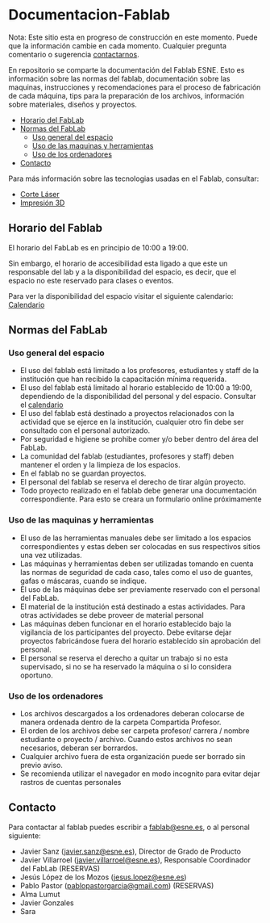 # Documentacion-Fablab

Nota: Este sitio esta en progreso de construcción en este momento. Puede que la información cambie en cada momento. Cualquier pregunta comentario o sugerencia [contactarnos](#contacto).

En repositorio se comparte la documentación del Fablab ESNE. Esto es información sobre las normas del fablab, documentación sobre las maquinas, instrucciones y recomendaciones para el proceso de fabricación de cada máquina, tips para la preparación de los archivos, información sobre materiales, diseños y proyectos.



*   [Horario del FabLab](#horario)
*   [Normas del FabLab](#normas)
    *   [Uso general del espacio](#espacio)
    *   [Uso de las maquinas y herramientas](#maquinas)
    *   [Uso de los ordenadores](#ordenadores)
*   [Contacto](#contacto)

Para más información sobre las tecnologias usadas en el Fablab, consultar:

*   [Corte Láser](CorteLaser/)
*   [Impresión 3D](Impresion3D/)



<h2 id="horario">Horario del Fablab</h3>

El horario del FabLab es en principio de 10:00 a 19:00.

Sin embargo, el horario de accesibilidad esta ligado a que este un responsable del lab y a la disponibilidad del espacio, es decir, que el espacio no este reservado para clases o eventos.

Para ver la disponibilidad del espacio visitar el siguiente calendario: [Calendario](https://calendar.google.com/calendar/embed?src=esne.es_8h9a1brq3vm12neeqmqcrq1mgo%40group.calendar.google.com&ctz=Europe%2FMadrid)

<h2 id="normas">Normas del FabLab</h2>

<h3 id="espacio">Uso general del espacio</h3>

- El uso del fablab está limitado a los profesores, estudiantes y staff de la institución que han recibido la capacitación mínima requerida.
- El uso del fablab está limitado al horario establecido de 10:00 a 19:00, dependiendo de la disponibilidad del personal y del espacio. Consultar el [calendario](https://calendar.google.com/calendar/embed?src=esne.es_8h9a1brq3vm12neeqmqcrq1mgo%40group.calendar.google.com&ctz=Europe%2FMadrid)
- El uso del fablab está destinado a proyectos relacionados con la actividad que se ejerce en la institución, cualquier otro fin debe ser consultado con el personal autorizado.
- Por seguridad e higiene se prohibe comer y/o beber dentro del área del FabLab.
- La comunidad del fablab (estudiantes, profesores y staff) deben mantener el orden y la limpieza de los espacios.
- En el fablab no se guardan proyectos.
- El personal del fablab se reserva el derecho de tirar algún proyecto.
- Todo proyecto realizado en el fablab debe generar una documentación correspondiente. Para esto se creara un formulario online próximamente

<h3 id="maquinas">Uso de las maquinas y herramientas</h3>

- El uso de las herramientas manuales debe ser limitado a los espacios correspondientes y estas deben ser colocadas en sus respectivos sitios una vez utilizadas.
- Las máquinas y herramientas deben ser utilizadas tomando en cuenta las normas de seguridad de cada caso, tales como el uso de guantes, gafas o máscaras, cuando se indique.
- El uso de las máquinas debe ser previamente reservado con el personal del FabLab.
- El material de la institución está destinado a estas actividades. Para otras actividades se debe proveer de material personal
- Las máquinas deben funcionar en el horario establecido bajo la vigilancia de los participantes del proyecto. Debe evitarse dejar proyectos fabricándose fuera del horario establecido sin aprobación del personal.
- El personal se reserva el derecho a quitar un trabajo si no esta supervisado, si no se ha reservado la máquina o si lo considera oportuno.

<h3 id="ordenadores">Uso de los ordenadores</h3>

- Los archivos descargados a los ordenadores deberan colocarse de manera ordenada dentro de la carpeta Compartida Profesor.
- El orden de los archivos debe ser carpeta profesor/ carrera / nombre estudiante o proyecto / archivo. Cuando estos archivos no sean necesarios, deberan ser borrardos.
- Cualquier archivo fuera de esta organización puede ser borrado sin previo aviso.
- Se recomienda utilizar el navegador en modo incognito para evitar dejar rastros de cuentas personales

<h2 id="contacto">Contacto</h2>

Para contactar al fablab puedes escribir a fablab@esne.es, o al personal siguiente:

- Javier Sanz (javier.sanz@esne.es), Director de Grado de Producto 
- Javier Villarroel (javier.villarroel@esne.es), Responsable Coordinador del FabLab (RESERVAS)
- Jesús López de los Mozos (jesus.lopez@esne.es)  
- Pablo Pastor (pablopastorgarcia@gmail.com)  (RESERVAS)
- Alma Lumut
- Javier Gonzales
- Sara 
